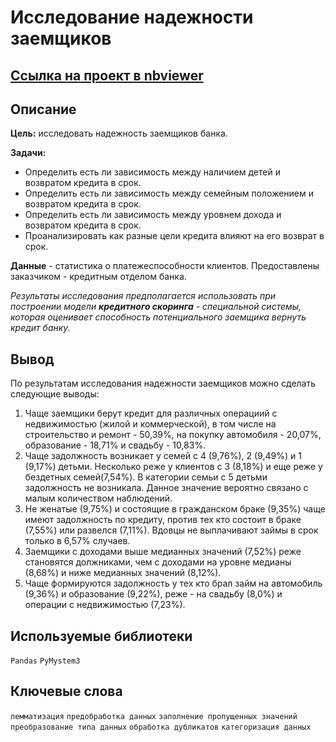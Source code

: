 # Исследование надежности заемщиков
## [Ссылка на проект в nbviewer](https://nbviewer.org/github/KSingular/yp_da_projects/blob/17fc4d577f71f792866db8cb86cc519eebdc6a03/set_01_lenders/set_01_lenders.ipynb) 
## Описание

**Цель:** исследовать надежность заемщиков банка.  

**Задачи:**
* Определить есть ли зависимость между наличием детей и возвратом кредита в срок.
* Определить есть ли зависимость между семейным положением и возвратом кредита в срок.  
* Определить есть ли зависимость между уровнем дохода и возвратом кредита в срок.  
* Проанализировать как разные цели кредита влияют на его возврат в срок.

**Данные** - статистика о платежеспособности клиентов.  Предоставлены заказчиком - кредитным отделом банка.

*Результаты исследования предполагается использовать при построении модели **кредитного скоринга** - специальной системы, которая оценивает способность потенциального заемщика вернуть кредит банку.*

## Вывод
По результатам исследования надежности заемщиков можно сделать следующие выводы:
1. Чаще  заемщики берут кредит для различных операциий с недвижимостью (жилой и коммерческой), в том числе на строительство и ремонт  - 50,39%, на покупку автомобиля - 20,07%, образование - 18,71% и свадьбу - 10,83%.  
2. Чаще задолжность возникает у семей с 4 (9,76%), 2 (9,49%) и 1 (9,17%) детьми. Несколько реже у клиентов с 3 (8,18%) и еще реже у бездетных семей(7,54%). В категории семьи с 5 детьми задолжность не возникала. Данное значение вероятно связано с малым количеством наблюдений.  
3. Не женатые (9,75%) и состоящие в гражданском браке (9,35%) чаще имеют задолжность по кредиту, против тех кто состоит в браке (7,55%) или развелся (7,11%). Вдовцы не выплачивают займы в срок только в 6,57% случаев.  
4. Заемщики с доходами выше медианных значений (7,52%) реже становятся должниками, чем с доходами на уровне медианы (8,68%) и ниже медианных значений (8,12%).  
5. Чаще формируются задолжность у тех кто брал займ на автомобиль (9,36%) и образование (9,22%), реже - на свадьбу (8,0%) и операции с недвижимостью (7,23%). 

## Используемые библиотеки
`Pandas` `PyMystem3`

## Ключевые слова
`лемматизация` `предобработка данных` `заполнение пропущенных значений` `преобразование типа данных` `обработка дубликатов` `категоризация данных`
